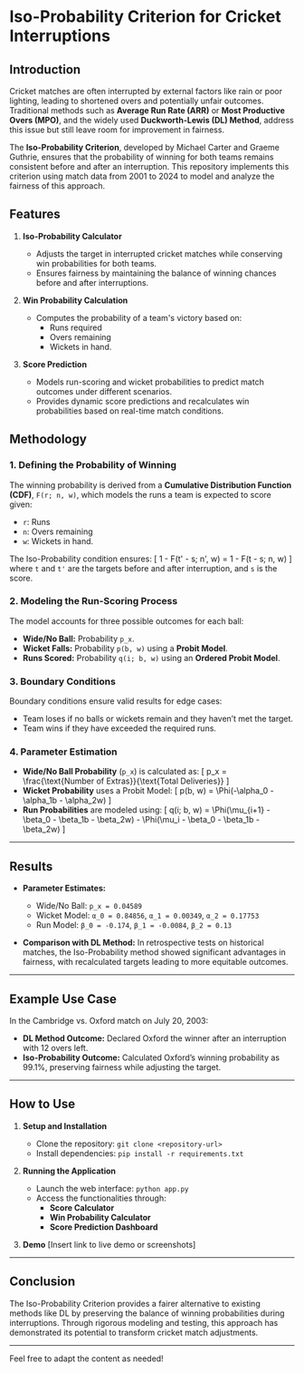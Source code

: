 # Iso-Probability Criterion for Cricket Interruptions

## Introduction

Cricket matches are often interrupted by external factors like rain or poor lighting, leading to shortened overs and potentially unfair outcomes. Traditional methods such as **Average Run Rate (ARR)** or **Most Productive Overs (MPO)**, and the widely used **Duckworth-Lewis (DL) Method**, address this issue but still leave room for improvement in fairness.

The **Iso-Probability Criterion**, developed by Michael Carter and Graeme Guthrie, ensures that the probability of winning for both teams remains consistent before and after an interruption. This repository implements this criterion using match data from 2001 to 2024 to model and analyze the fairness of this approach.

## Features

1. **Iso-Probability Calculator**
   - Adjusts the target in interrupted cricket matches while conserving win probabilities for both teams.
   - Ensures fairness by maintaining the balance of winning chances before and after interruptions.

2. **Win Probability Calculation**
   - Computes the probability of a team's victory based on:
     - Runs required
     - Overs remaining
     - Wickets in hand.

3. **Score Prediction**
   - Models run-scoring and wicket probabilities to predict match outcomes under different scenarios.
   - Provides dynamic score predictions and recalculates win probabilities based on real-time match conditions.


## Methodology

### 1. Defining the Probability of Winning
The winning probability is derived from a **Cumulative Distribution Function (CDF)**, `F(r; n, w)`, which models the runs a team is expected to score given:
- `r`: Runs
- `n`: Overs remaining
- `w`: Wickets in hand.

The Iso-Probability condition ensures:
\[ 1 - F(t' - s; n', w) = 1 - F(t - s; n, w) \]
where `t` and `t'` are the targets before and after interruption, and `s` is the score.

### 2. Modeling the Run-Scoring Process
The model accounts for three possible outcomes for each ball:
- **Wide/No Ball:** Probability `p_x`.
- **Wicket Falls:** Probability `p(b, w)` using a **Probit Model**.
- **Runs Scored:** Probability `q(i; b, w)` using an **Ordered Probit Model**.

### 3. Boundary Conditions
Boundary conditions ensure valid results for edge cases:
- Team loses if no balls or wickets remain and they haven’t met the target.
- Team wins if they have exceeded the required runs.

### 4. Parameter Estimation
- **Wide/No Ball Probability** (`p_x`) is calculated as:
  \[
  p_x = \frac{\text{Number of Extras}}{\text{Total Deliveries}}
  \]
- **Wicket Probability** uses a Probit Model:
  \[
  p(b, w) = \Phi(-\alpha_0 - \alpha_1b - \alpha_2w)
  \]
- **Run Probabilities** are modeled using:
  \[
  q(i; b, w) = \Phi(\mu_{i+1} - \beta_0 - \beta_1b - \beta_2w) - \Phi(\mu_i - \beta_0 - \beta_1b - \beta_2w)
  \]

---

## Results

- **Parameter Estimates:**
  - Wide/No Ball: `p_x = 0.04589`
  - Wicket Model: `α_0 = 0.84856`, `α_1 = 0.00349`, `α_2 = 0.17753`
  - Run Model: `β_0 = -0.174`, `β_1 = -0.0084`, `β_2 = 0.13`

- **Comparison with DL Method:**
  In retrospective tests on historical matches, the Iso-Probability method showed significant advantages in fairness, with recalculated targets leading to more equitable outcomes.

---

## Example Use Case

In the Cambridge vs. Oxford match on July 20, 2003:
- **DL Method Outcome:** Declared Oxford the winner after an interruption with 12 overs left.
- **Iso-Probability Outcome:** Calculated Oxford’s winning probability as 99.1%, preserving fairness while adjusting the target.

---

## How to Use

1. **Setup and Installation**
   - Clone the repository: `git clone <repository-url>`
   - Install dependencies: `pip install -r requirements.txt`

2. **Running the Application**
   - Launch the web interface: `python app.py`
   - Access the functionalities through:
     - **Score Calculator**
     - **Win Probability Calculator**
     - **Score Prediction Dashboard**

3. **Demo**
   [Insert link to live demo or screenshots]

---

## Conclusion

The Iso-Probability Criterion provides a fairer alternative to existing methods like DL by preserving the balance of winning probabilities during interruptions. Through rigorous modeling and testing, this approach has demonstrated its potential to transform cricket match adjustments.

---

Feel free to adapt the content as needed!

